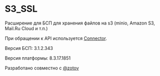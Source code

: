 # S3_SSL

Расширение для БСП для хранения файлов на s3 (minio, Amazon S3, Mail.Ru Cloud и т.п.)

При обращении к API используется [Connector](https://github.com/vbondarevsky/Connector).

Версия БСП: 3.1.2.343

Версия платформы: 8.3.17.1851

Разработано совместно с [@zotov](https://github.com/zotov)

